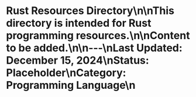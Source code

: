 # Rust Resources Directory\n\nThis directory is intended for Rust programming resources.\n\nContent to be added.\n\n---\nLast Updated: December 15, 2024\nStatus: Placeholder\nCategory: Programming Language\n 